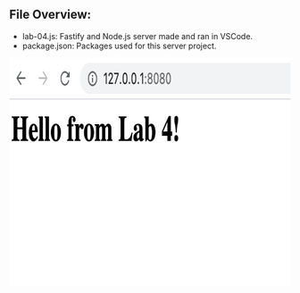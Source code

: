 ## File Overview:

- lab-04.js: Fastify and Node.js server made and ran in VSCode.
- package.json: Packages used for this server project.
<img src="./lab-04-server.png" alt="lab-04-server.png" width="820" height="408">
